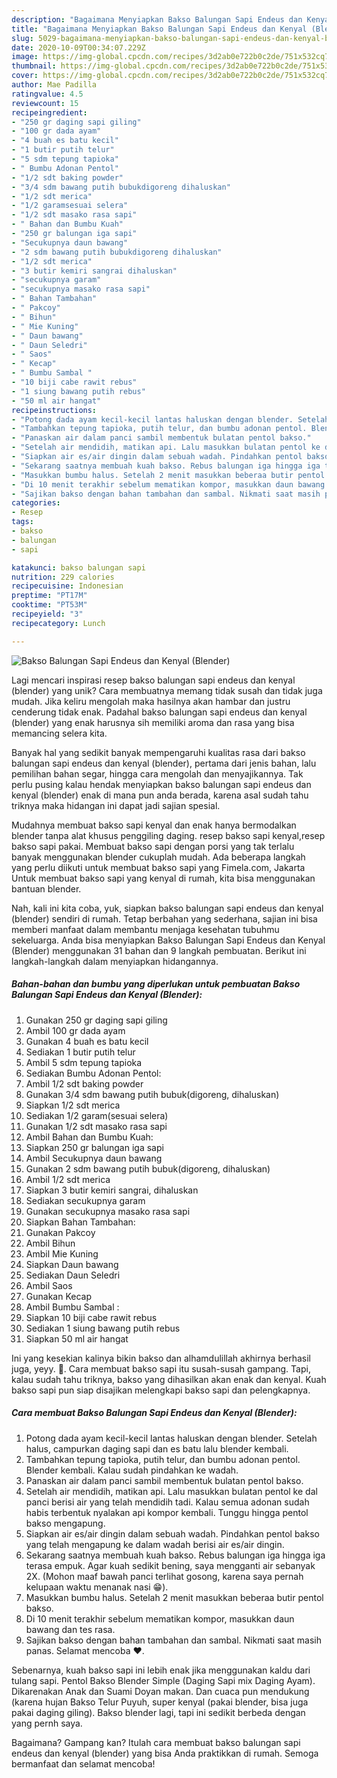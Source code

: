 ```yaml
---
description: "Bagaimana Menyiapkan Bakso Balungan Sapi Endeus dan Kenyal (Blender) Anti Gagal"
title: "Bagaimana Menyiapkan Bakso Balungan Sapi Endeus dan Kenyal (Blender) Anti Gagal"
slug: 5029-bagaimana-menyiapkan-bakso-balungan-sapi-endeus-dan-kenyal-blender-anti-gagal
date: 2020-10-09T00:34:07.229Z
image: https://img-global.cpcdn.com/recipes/3d2ab0e722b0c2de/751x532cq70/bakso-balungan-sapi-endeus-dan-kenyal-blender-foto-resep-utama.jpg
thumbnail: https://img-global.cpcdn.com/recipes/3d2ab0e722b0c2de/751x532cq70/bakso-balungan-sapi-endeus-dan-kenyal-blender-foto-resep-utama.jpg
cover: https://img-global.cpcdn.com/recipes/3d2ab0e722b0c2de/751x532cq70/bakso-balungan-sapi-endeus-dan-kenyal-blender-foto-resep-utama.jpg
author: Mae Padilla
ratingvalue: 4.5
reviewcount: 15
recipeingredient:
- "250 gr daging sapi giling"
- "100 gr dada ayam"
- "4 buah es batu kecil"
- "1 butir putih telur"
- "5 sdm tepung tapioka"
- " Bumbu Adonan Pentol"
- "1/2 sdt baking powder"
- "3/4 sdm bawang putih bubukdigoreng dihaluskan"
- "1/2 sdt merica"
- "1/2 garamsesuai selera"
- "1/2 sdt masako rasa sapi"
- " Bahan dan Bumbu Kuah"
- "250 gr balungan iga sapi"
- "Secukupnya daun bawang"
- "2 sdm bawang putih bubukdigoreng dihaluskan"
- "1/2 sdt merica"
- "3 butir kemiri sangrai dihaluskan"
- "secukupnya garam"
- "secukupnya masako rasa sapi"
- " Bahan Tambahan"
- " Pakcoy"
- " Bihun"
- " Mie Kuning"
- " Daun bawang"
- " Daun Seledri"
- " Saos"
- " Kecap"
- " Bumbu Sambal "
- "10 biji cabe rawit rebus"
- "1 siung bawang putih rebus"
- "50 ml air hangat"
recipeinstructions:
- "Potong dada ayam kecil-kecil lantas haluskan dengan blender. Setelah halus, campurkan daging sapi dan es batu lalu blender kembali."
- "Tambahkan tepung tapioka, putih telur, dan bumbu adonan pentol. Blender kembali. Kalau sudah pindahkan ke wadah."
- "Panaskan air dalam panci sambil membentuk bulatan pentol bakso."
- "Setelah air mendidih, matikan api. Lalu masukkan bulatan pentol ke dal panci berisi air yang telah mendidih tadi. Kalau semua adonan sudah habis terbentuk nyalakan api kompor kembali. Tunggu hingga pentol bakso mengapung."
- "Siapkan air es/air dingin dalam sebuah wadah. Pindahkan pentol bakso yang telah mengapung ke dalam wadah berisi air es/air dingin."
- "Sekarang saatnya membuah kuah bakso. Rebus balungan iga hingga iga terasa empuk. Agar kuah sedikit bening, saya mengganti air sebanyak 2X. (Mohon maaf bawah panci terlihat gosong, karena saya pernah kelupaan waktu menanak nasi 😁)."
- "Masukkan bumbu halus. Setelah 2 menit masukkan beberaa butir pentol bakso."
- "Di 10 menit terakhir sebelum mematikan kompor, masukkan daun bawang dan tes rasa."
- "Sajikan bakso dengan bahan tambahan dan sambal. Nikmati saat masih panas. Selamat mencoba ♥️."
categories:
- Resep
tags:
- bakso
- balungan
- sapi

katakunci: bakso balungan sapi 
nutrition: 229 calories
recipecuisine: Indonesian
preptime: "PT17M"
cooktime: "PT53M"
recipeyield: "3"
recipecategory: Lunch

---
```



![Bakso Balungan Sapi Endeus dan Kenyal (Blender)](https://img-global.cpcdn.com/recipes/3d2ab0e722b0c2de/751x532cq70/bakso-balungan-sapi-endeus-dan-kenyal-blender-foto-resep-utama.jpg)

Lagi mencari inspirasi resep bakso balungan sapi endeus dan kenyal (blender) yang unik? Cara membuatnya memang tidak susah dan tidak juga mudah. Jika keliru mengolah maka hasilnya akan hambar dan justru cenderung tidak enak. Padahal bakso balungan sapi endeus dan kenyal (blender) yang enak harusnya sih memiliki aroma dan rasa yang bisa memancing selera kita.

Banyak hal yang sedikit banyak mempengaruhi kualitas rasa dari bakso balungan sapi endeus dan kenyal (blender), pertama dari jenis bahan, lalu pemilihan bahan segar, hingga cara mengolah dan menyajikannya. Tak perlu pusing kalau hendak menyiapkan bakso balungan sapi endeus dan kenyal (blender) enak di mana pun anda berada, karena asal sudah tahu triknya maka hidangan ini dapat jadi sajian spesial.

Mudahnya membuat bakso sapi kenyal dan enak hanya bermodalkan blender tanpa alat khusus penggiling daging. resep bakso sapi kenyal,resep bakso sapi pakai. Membuat bakso sapi dengan porsi yang tak terlalu banyak menggunakan blender cukuplah mudah. Ada beberapa langkah yang perlu diikuti untuk membuat bakso sapi yang Fimela.com, Jakarta Untuk membuat bakso sapi yang kenyal di rumah, kita bisa menggunakan bantuan blender.


Nah, kali ini kita coba, yuk, siapkan bakso balungan sapi endeus dan kenyal (blender) sendiri di rumah. Tetap berbahan yang sederhana, sajian ini bisa memberi manfaat dalam membantu menjaga kesehatan tubuhmu sekeluarga. Anda bisa menyiapkan Bakso Balungan Sapi Endeus dan Kenyal (Blender) menggunakan 31 bahan dan 9 langkah pembuatan. Berikut ini langkah-langkah dalam menyiapkan hidangannya.

<!--inarticleads1-->

##### Bahan-bahan dan bumbu yang diperlukan untuk pembuatan Bakso Balungan Sapi Endeus dan Kenyal (Blender):

1. Gunakan 250 gr daging sapi giling
1. Ambil 100 gr dada ayam
1. Gunakan 4 buah es batu kecil
1. Sediakan 1 butir putih telur
1. Ambil 5 sdm tepung tapioka
1. Sediakan  Bumbu Adonan Pentol:
1. Ambil 1/2 sdt baking powder
1. Gunakan 3/4 sdm bawang putih bubuk(digoreng, dihaluskan)
1. Siapkan 1/2 sdt merica
1. Sediakan 1/2 garam(sesuai selera)
1. Gunakan 1/2 sdt masako rasa sapi
1. Ambil  Bahan dan Bumbu Kuah:
1. Siapkan 250 gr balungan iga sapi
1. Ambil Secukupnya daun bawang
1. Gunakan 2 sdm bawang putih bubuk(digoreng, dihaluskan)
1. Ambil 1/2 sdt merica
1. Siapkan 3 butir kemiri sangrai, dihaluskan
1. Sediakan secukupnya garam
1. Gunakan secukupnya masako rasa sapi
1. Siapkan  Bahan Tambahan:
1. Gunakan  Pakcoy
1. Ambil  Bihun
1. Ambil  Mie Kuning
1. Siapkan  Daun bawang
1. Sediakan  Daun Seledri
1. Ambil  Saos
1. Gunakan  Kecap
1. Ambil  Bumbu Sambal :
1. Siapkan 10 biji cabe rawit rebus
1. Sediakan 1 siung bawang putih rebus
1. Siapkan 50 ml air hangat


Ini yang kesekian kalinya bikin bakso dan alhamdulillah akhirnya berhasil juga, yeyy. 🎉. Cara membuat bakso sapi itu susah-susah gampang. Tapi, kalau sudah tahu triknya, bakso yang dihasilkan akan enak dan kenyal. Kuah bakso sapi pun siap disajikan melengkapi bakso sapi dan pelengkapnya. 

<!--inarticleads2-->

##### Cara membuat Bakso Balungan Sapi Endeus dan Kenyal (Blender):

1. Potong dada ayam kecil-kecil lantas haluskan dengan blender. Setelah halus, campurkan daging sapi dan es batu lalu blender kembali.
1. Tambahkan tepung tapioka, putih telur, dan bumbu adonan pentol. Blender kembali. Kalau sudah pindahkan ke wadah.
1. Panaskan air dalam panci sambil membentuk bulatan pentol bakso.
1. Setelah air mendidih, matikan api. Lalu masukkan bulatan pentol ke dal panci berisi air yang telah mendidih tadi. Kalau semua adonan sudah habis terbentuk nyalakan api kompor kembali. Tunggu hingga pentol bakso mengapung.
1. Siapkan air es/air dingin dalam sebuah wadah. Pindahkan pentol bakso yang telah mengapung ke dalam wadah berisi air es/air dingin.
1. Sekarang saatnya membuah kuah bakso. Rebus balungan iga hingga iga terasa empuk. Agar kuah sedikit bening, saya mengganti air sebanyak 2X. (Mohon maaf bawah panci terlihat gosong, karena saya pernah kelupaan waktu menanak nasi 😁).
1. Masukkan bumbu halus. Setelah 2 menit masukkan beberaa butir pentol bakso.
1. Di 10 menit terakhir sebelum mematikan kompor, masukkan daun bawang dan tes rasa.
1. Sajikan bakso dengan bahan tambahan dan sambal. Nikmati saat masih panas. Selamat mencoba ♥️.


Sebenarnya, kuah bakso sapi ini lebih enak jika menggunakan kaldu dari tulang sapi. Pentol Bakso Blender Simple (Daging Sapi mix Daging Ayam). Dikarenakan Anak dan Suami Doyan makan. Dan cuaca pun mendukung (karena hujan Bakso Telur Puyuh, super kenyal (pakai blender, bisa juga pakai daging giling). Bakso blender lagi, tapi ini sedikit berbeda dengan yang pernh saya. 

Bagaimana? Gampang kan? Itulah cara membuat bakso balungan sapi endeus dan kenyal (blender) yang bisa Anda praktikkan di rumah. Semoga bermanfaat dan selamat mencoba!
